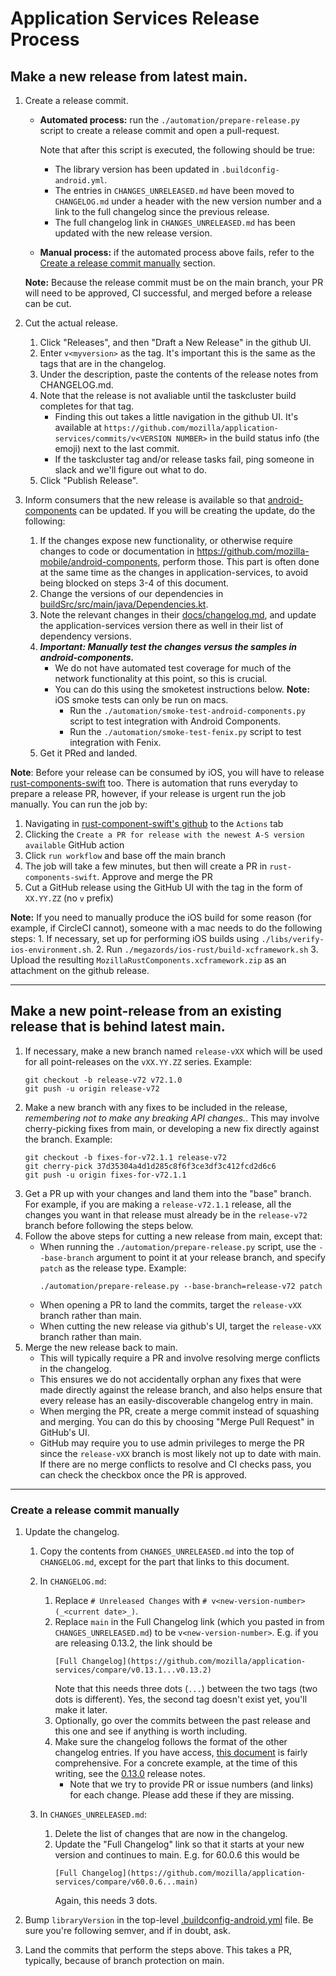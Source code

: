 # Application Services Release Process

## Make a new release from latest main.
1. Create a release commit.
    - **Automated process:** run the `./automation/prepare-release.py` script to create a release commit and open a pull-request.

        Note that after this script is executed, the following should be true:
        - The library version has been updated in `.buildconfig-android.yml`.
        - The entries in `CHANGES_UNRELEASED.md` have been moved to `CHANGELOG.md` under a header with the new version number and a link to the full changelog since the previous release.
        - The full changelog link in `CHANGES_UNRELEASED.md` has been updated with the new release version.

    - **Manual process:** if the automated process above fails, refer to the [Create a release commit manually](#create-a-release-commit-manually) section.

    **Note:** Because the release commit must be on the main branch, your PR will need to be approved, CI successful, and merged before a release can be cut.
2. Cut the actual release.
    1. Click "Releases", and then "Draft a New Release" in the github UI.
    2. Enter `v<myversion>` as the tag. It's important this is the same as the tags that are in the changelog.
    3. Under the description, paste the contents of the release notes from CHANGELOG.md.
    4. Note that the release is not avaliable until the taskcluster build completes for that tag.
        - Finding this out takes a little navigation in the github UI. It's available at `https://github.com/mozilla/application-services/commits/v<VERSION NUMBER>` in the build status info (the emoji) next to the last commit.
        - If the taskcluster tag and/or release tasks fail, ping someone in slack and we'll figure out what to do.
    5. Click "Publish Release".
3. Inform consumers that the new release is available so that [android-components](https://github.com/mozilla-mobile/android-components) can be updated. If you will be creating the update, do the following:
    1. If the changes expose new functionality, or otherwise require changes to code or documentation in https://github.com/mozilla-mobile/android-components, perform those. This part is often done at the same time as the changes in application-services, to avoid being blocked on steps 3-4 of this document.
    2. Change the versions of our dependencies in [buildSrc/src/main/java/Dependencies.kt](https://github.com/mozilla-mobile/android-components/blob/master/buildSrc/src/main/java/Dependencies.kt).
    3. Note the relevant changes in their [docs/changelog.md](https://github.com/mozilla-mobile/android-components/blob/master/docs/changelog.md), and update the application-services version there as well in their list of dependency versions.
    4. **_Important: Manually test the changes versus the samples in android-components._**
        - We do not have automated test coverage for much of the network functionality at this point, so this is crucial.
        - You can do this using the smoketest instructions below.
            **Note:** iOS smoke tests can only be run on macs.
            - Run the `./automation/smoke-test-android-components.py` script to test integration with Android Components.
            - Run the `./automation/smoke-test-fenix.py` script to test integration with Fenix.
    5. Get it PRed and landed.

**Note**: Before your release can be consumed by iOS, you will have to release [rust-components-swift](https://github.com/mozilla/rust-components-swift#cutting-a-new-release) too. There is automation that runs everyday to prepare a release PR, however, if your release is urgent run the job manually. You can run the job by:
1. Navigating in [rust-component-swift's github](https://github.com/mozilla/rust-components-swift) to the `Actions` tab
1. Clicking the `Create a PR for release with the newest A-S version available` GitHub action
1. Click `run workflow` and base off the main branch
1. The job will take a few minutes, but then will create a PR in `rust-components-swift`. Approve and merge the PR
1. Cut a GitHub release using the GitHub UI with the tag in the form of `XX.YY.ZZ` (no `v` prefix)

**Note:** If you need to manually produce the iOS build for some reason (for example, if CircleCI cannot), someone with a mac needs to do the following steps:
    1. If necessary, set up for performing iOS builds using `./libs/verify-ios-environment.sh`.
    2. Run `./megazords/ios-rust/build-xcframework.sh`
    3. Upload the resulting `MozillaRustComponents.xcframework.zip` as an attachment on the github release.

---
## Make a new point-release from an existing release that is behind latest main.

1. If necessary, make a new branch named `release-vXX` which will be used for all point-releases on the `vXX.YY.ZZ`
   series. Example:
    ```
    git checkout -b release-v72 v72.1.0
    git push -u origin release-v72
    ```
2. Make a new branch with any fixes to be included in the release, *remembering not to make any breaking API changes.*. This may involve cherry-picking fixes from main, or developing a new fix directly against the branch. Example:
    ```
    git checkout -b fixes-for-v72.1.1 release-v72
    git cherry-pick 37d35304a4d1d285c8f6f3ce3df3c412fcd2d6c6
    git push -u origin fixes-for-v72.1.1
    ```
3. Get a PR up with your changes and land them into the "base" branch.
   For example, if you are making a `release-v72.1.1` release, all the changes
   you want in that release must already be in the `release-v72` branch before
   following the steps below.
4. Follow the above steps for cutting a new release from main, except that:
    * When running the `./automation/prepare-release.py` script, use the `--base-branch` argument to point it at your release branch, and specify `patch` as the release type. Example:
       ```
       ./automation/prepare-release.py --base-branch=release-v72 patch
       ```
    * When opening a PR to land the commits, target the `release-vXX` branch rather than main.
    * When cutting the new release via github's UI, target the `release-vXX` branch rather than main.
5. Merge the new release back to main.
    * This will typically require a PR and involve resolving merge conflicts in the changelog.
    * This ensures we do not accidentally orphan any fixes that were made directly against the release branch,
      and also helps ensure that every release has an easily-discoverable changelog entry in main.
    * When merging the PR, create a merge commit instead of squashing and merging. You can do this by choosing "Merge Pull Request" in GitHub's UI.
    * GitHub may require you to use admin privileges to merge the PR since the `release-vXX` branch is most likely not up to date with main. If there are no merge conflicts to resolve and CI checks pass, you can check the checkbox once the PR is approved.

---
### Create a release commit manually

1. Update the changelog.
    1. Copy the contents from `CHANGES_UNRELEASED.md` into the top of `CHANGELOG.md`, except for the part that links to this document.
    2. In `CHANGELOG.md`:
        1. Replace `# Unreleased Changes` with `# v<new-version-number> (_<current date>_)`.
        2. Replace `main` in the Full Changelog link (which you pasted in from `CHANGES_UNRELEASED.md`) to be `v<new-version-number>`. E.g. if you are releasing 0.13.2, the link should be
            ```
            [Full Changelog](https://github.com/mozilla/application-services/compare/v0.13.1...v0.13.2)
            ```
            Note that this needs three dots (`...`) between the two tags (two dots is different). Yes, the second tag doesn't exist yet, you'll make it later.
        3. Optionally, go over the commits between the past release and this one and see if anything is worth including.
        4. Make sure the changelog follows the format of the other changelog entries. If you have access, [this document](https://docs.google.com/document/d/1oxdGm7OQcsy78NzXjMQKTbfzn21tl9Nopmvo8NCMWmU) is fairly comprehensive. For a concrete example, at the time of this writing, see the [0.13.0](https://github.com/mozilla/application-services/blob/main/CHANGELOG.md#0130-2019-01-09) release notes.
            - Note that we try to provide PR or issue numbers (and links) for each change. Please add these if they are missing.

    3. In `CHANGES_UNRELEASED.md`:
        1. Delete the list of changes that are now in the changelog.
        2. Update the "Full Changelog" link so that it starts at your new version and continues to main. E.g. for 60.0.6 this would be
            ```
            [Full Changelog](https://github.com/mozilla/application-services/compare/v60.0.6...main)
            ```
            Again, this needs 3 dots.

2. Bump `libraryVersion` in the top-level [.buildconfig-android.yml](https://github.com/mozilla/application-services/blob/main/.buildconfig-android.yml) file. Be sure you're following semver, and if in doubt, ask.
3. Land the commits that perform the steps above. This takes a PR, typically, because of branch protection on main.
